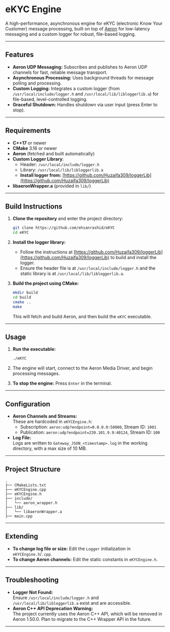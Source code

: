 # eKYC Engine

A high-performance, asynchronous engine for eKYC (electronic Know Your Customer) message processing, built on top of [Aeron](https://github.com/aeron-io/aeron) for low-latency messaging and a custom logger for robust, file-based logging.

---

## Features

- **Aeron UDP Messaging:** Subscribes and publishes to Aeron UDP channels for fast, reliable message transport.
- **Asynchronous Processing:** Uses background threads for message polling and processing.
- **Custom Logging:** Integrates a custom logger (from `/usr/local/include/logger.h` and `/usr/local/lib/libloggerlib.a`) for file-based, level-controlled logging.
- **Graceful Shutdown:** Handles shutdown via user input (press Enter to stop).

---

## Requirements

- **C++17** or newer
- **CMake** 3.16 or newer
- **Aeron** (fetched and built automatically)
- **Custom Logger Library**:
  - Header: `/usr/local/include/logger.h`
  - Library: `/usr/local/lib/libloggerlib.a`
  - **Install logger from:** [https://github.com/Huzaifa309/loggerLib](https://github.com/Huzaifa309/loggerLib)
- **libaeronWrapper.a** (provided in `lib/`)

---

## Build Instructions

1. **Clone the repository** and enter the project directory:
   ```sh
   git clone https://github.com/ehsanrashid/eKYC
   cd eKYC
   ```

2. **Install the logger library:**
   - Follow the instructions at [https://github.com/Huzaifa309/loggerLib](https://github.com/Huzaifa309/loggerLib) to build and install the logger.
   - Ensure the header file is at `/usr/local/include/logger.h` and the static library is at `/usr/local/lib/libloggerlib.a`.

3. **Build the project using CMake:**
   ```sh
   mkdir build
   cd build
   cmake ..
   make
   ```

   This will fetch and build Aeron, and then build the `eKYC` executable.

---

## Usage

1. **Run the executable:**
   ```sh
   ./eKYC
   ```

2. The engine will start, connect to the Aeron Media Driver, and begin processing messages.
3. **To stop the engine:** Press `Enter` in the terminal.

---

## Configuration

- **Aeron Channels and Streams:**  
  These are hardcoded in `eKYCEngine.h`:
  - Subscription: `aeron:udp?endpoint=0.0.0.0:50000`, Stream ID: `1001`
  - Publication: `aeron:udp?endpoint=239.101.9.9:40124`, Stream ID: `100`
- **Log File:**  
  Logs are written to `Gateway_JSON_<timestamp>.log` in the working directory, with a max size of 10 MB.

---

## Project Structure

```
.
├── CMakeLists.txt
├── eKYCEngine.cpp
├── eKYCEngine.h
├── include/
│   └── aeron_wrapper.h
├── lib/
│   └── libaeronWrapper.a
├── main.cpp
```

---

## Extending

- **To change log file or size:** Edit the `Logger` initialization in `eKYCEngine.h`/`.cpp`.
- **To change Aeron channels:** Edit the static constants in `eKYCEngine.h`.

---

## Troubleshooting

- **Logger Not Found:**  
  Ensure `/usr/local/include/logger.h` and `/usr/local/lib/libloggerlib.a` exist and are accessible.
- **Aeron C++ API Deprecation Warning:**  
  The project currently uses the Aeron C++ API, which will be removed in Aeron 1.50.0. Plan to migrate to the C++ Wrapper API in the future.

---
